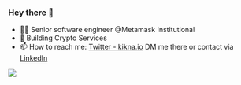 ### Hey there 👋

- 👨‍💻 Senior software engineer @Metamask Institutional
- 🤖 Building Crypto Services
- 📫 How to reach me: [Twitter - kikna.io](https://twitter.com/kiknaio) DM me there or contact via [LinkedIn](https://www.linkedin.com/in/giorgikiknadze/)

<!--
**kiknaio/kiknaio** is a ✨ _special_ ✨ repository because its `README.md` (this file) appears on your GitHub profile.

Here are some ideas to get you started:

- 🔭 I’m currently working on ...
- 🌱 I’m currently learning ...
- 👯 I’m looking to collaborate on ...
- 🤔 I’m looking for help with ...
- 💬 Ask me about ...
- 📫 How to reach me: ...
- 😄 Pronouns: ...
- ⚡ Fun fact: ...
-->
![](https://komarev.com/ghpvc/?username=kiknaio&color=blue)
